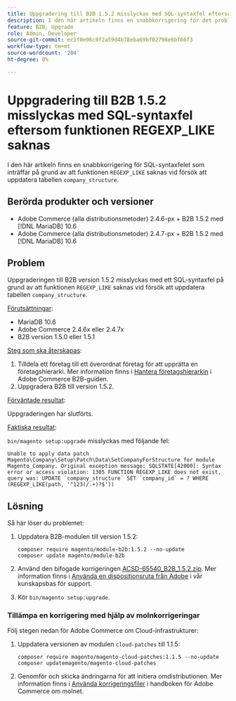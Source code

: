 ```yaml
---
title: Uppgradering till B2B 1.5.2 misslyckas med SQL-syntaxfel eftersom funktionen REGEXP_LIKE saknas
description: I den här artikeln finns en snabbkorrigering för det problem där ett SQL-syntaxfel inträffar på grund av att funktionen REGEXP_LIKE saknas vid försök att uppdatera tabellen company_structure.
feature: B2B, Upgrade
role: Admin, Developer
source-git-commit: ec1f0e06c0f2a59d4b78eba69bf02798e6bf66f3
workflow-type: tm+mt
source-wordcount: '284'
ht-degree: 0%

---
```


# Uppgradering till B2B 1.5.2 misslyckas med SQL-syntaxfel eftersom funktionen REGEXP_LIKE saknas

I den här artikeln finns en snabbkorrigering för SQL-syntaxfelet som inträffar på grund av att funktionen `REGEXP_LIKE` saknas vid försök att uppdatera tabellen `company_structure`.

## Berörda produkter och versioner

* Adobe Commerce (alla distributionsmetoder) 2.4.6-px + B2B 1.5.2 med [!DNL MariaDB] 10.6
* Adobe Commerce (alla distributionsmetoder) 2.4.7-px + B2B 1.5.2 med [!DNL MariaDB] 10.6

## Problem

Uppgraderingen till B2B version 1.5.2 misslyckas med ett SQL-syntaxfel på grund av att funktionen `REGEXP_LIKE` saknas vid försök att uppdatera tabellen `company_structure`.

<u>Förutsättningar</u>:

* MariaDB 10.6
* Adobe Commerce 2.4.6x eller 2.4.7x
* B2B version 1.5.0 eller 1.5.1

<u>Steg som ska återskapas</u>:

1. Tilldela ett företag till ett överordnat företag för att upprätta en företagshierarki. Mer information finns i [Hantera företagshierarkin](https://experienceleague.adobe.com/en/docs/commerce-admin/b2b/company-management/manage-company-hierarchy) i Adobe Commerce B2B-guiden.
1. Uppgradera B2B till version 1.5.2.

<u>Förväntade resultat</u>:

Uppgraderingen har slutförts.

<u>Faktiska resultat</u>:

`bin/magento setup:upgrade` misslyckas med följande fel:

```
Unable to apply data patch Magento\Company\Setup\Patch\Data\SetCompanyForStructure for module Magento_Company. Original exception message: SQLSTATE[42000]: Syntax error or access violation: 1305 FUNCTION REGEXP_LIKE does not exist, query was: UPDATE `company_structure` SET `company_id` = ? WHERE (REGEXP_LIKE(path, '^123(/.+)?$'))
```

## Lösning

Så här löser du problemet:

1. Uppdatera B2B-modulen till version 1.5.2:

   ```
   composer require magento/module-b2b:1.5.2 --no-update
   composer update magento/module-b2b
   ```

1. Använd den bifogade korrigeringen [ACSD-65540_B2B_1.5.2.zip](assets/ACSD-65540_B2B_1.5.2.zip). Mer information finns i [Använda en dispositionsruta från Adobe](/help/how-to/general/how-to-apply-a-composer-patch-provided-by-magento.md) i vår kunskapsbas för support.
1. Kör `bin/magento setup:upgrade`.

### Tillämpa en korrigering med hjälp av molnkorrigeringar

Följ stegen nedan för Adobe Commerce om Cloud-infrastrukturer:

1. Uppdatera versionen av modulen `cloud-patches` till 1.1.5:

   ```
   composer require magento/magento-cloud-patches:1.1.5 --no-update
   composer updatemagento/magento-cloud-patches
   ```

1. Genomför och skicka ändringarna för att initiera omdistributionen. Mer information finns i [Använda korrigeringsfiler](https://experienceleague.adobe.com/en/docs/commerce-on-cloud/user-guide/develop/upgrade/apply-patches) i handboken för Adobe Commerce om molnet.
